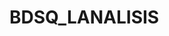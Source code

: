 # BDSQ_LANALISIS


<img href="https://onlinefreecourse.com/wp-content/uploads/2019/03/disenamos-y-vendemos-base-de-datos-D_NQ_NP_899539-MEC28097254228_092018-F.jpg"/>
